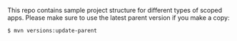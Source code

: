 This repo contains sample project structure for different types of scoped apps.
Please make sure to use the latest parent version if you make a copy:

	$ mvn versions:update-parent